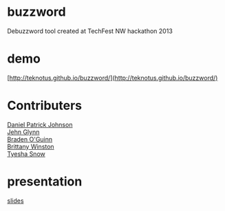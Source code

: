 buzzword
========

Debuzzword tool created at TechFest NW hackathon 2013

# demo
[http://teknotus.github.io/buzzword/](http://teknotus.github.io/buzzword/)

# Contributers
[Daniel Patrick Johnson](https://github.com/teknotus)  
[Jehn Glynn](https://github.com/jehnglynn)  
[Braden O'Guinn](https://github.com/broguinn)  
[Brittany Winston](https://github.com/castledoor)  
[Tyesha Snow](https://github.com/tyesha)  

# presentation
[slides](http://www.slideshare.net/Tyesha/icann-re-finetechfestnwhackathon)
